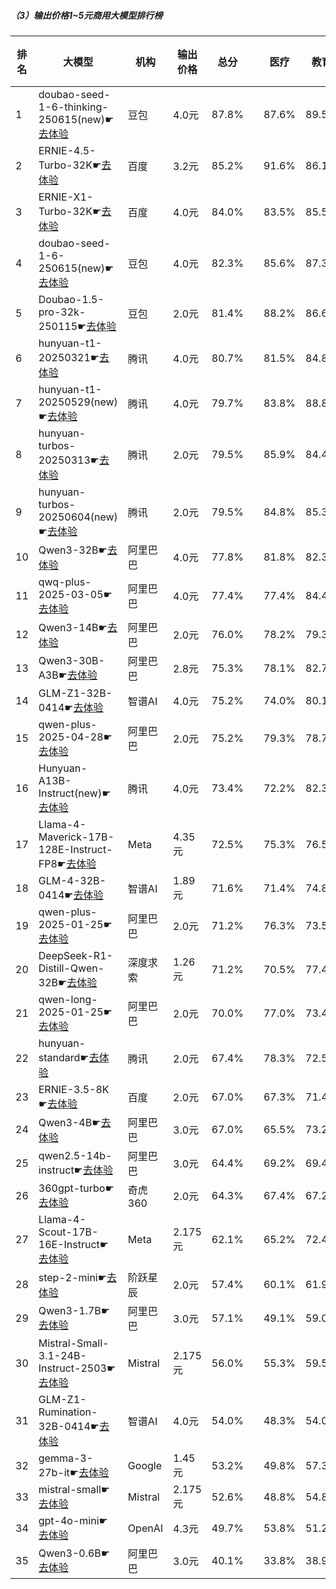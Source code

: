 ##### （3）输出价格1~5元商用大模型排行榜
|排名|大模型|机构|输出价格|总分| |医疗|教育|金融|法律|行政公务|心理健康|推理与数学计算|语言与指令遵从|
|---|-----|---|-------|---|-|----|---|---|---|------|-------|-----------|------------|
|1|doubao-seed-1-6-thinking-250615(new)☛[去体验](https://nonelinear.com/static/modelcompare.html?type=proprietary)|豆包|4.0元|87.8%| |        87.6%|89.5%|84.4%|85.0%|        90.0%|88.8%|        88.9%|88.2%|
|2|ERNIE-4.5-Turbo-32K☛[去体验](https://nonelinear.com/static/modelcompare.html?type=proprietary)|百度|3.2元|85.2%| |        91.6%|86.1%|85.8%|89.0%|        74.0%|91.2%|        76.7%|87.5%|
|3|ERNIE-X1-Turbo-32K☛[去体验](https://nonelinear.com/static/modelcompare.html?type=proprietary)|百度|4.0元|84.0%| |        83.5%|85.5%|82.5%|81.7%|        93.3%|78.8%|        79.1%|87.5%|
|4|doubao-seed-1-6-250615(new)☛[去体验](https://nonelinear.com/static/modelcompare.html?type=proprietary)|豆包|4.0元|82.3%| |        85.6%|87.3%|82.0%|78.9%|        86.7%|83.8%|        70.1%|84.3%|
|5|Doubao-1.5-pro-32k-250115☛[去体验](https://nonelinear.com/static/modelcompare.html?type=proprietary)|豆包|2.0元|81.4%| |        88.2%|86.6%|83.3%|75.3%|        76.0%|88.8%|        66.7%|86.2%|
|6|hunyuan-t1-20250321☛[去体验](https://nonelinear.com/static/modelcompare.html?type=proprietary)|腾讯|4.0元|80.7%| |        81.5%|84.8%|80.7%|75.7%|        80.0%|82.5%|        75.3%|85.2%|
|7|hunyuan-t1-20250529(new)☛[去体验](https://nonelinear.com/static/modelcompare.html?type=proprietary)|腾讯|4.0元|79.7%| |        83.8%|88.8%|77.6%|70.0%|        70.0%|72.5%|        81.7%|93.3%|
|8|hunyuan-turbos-20250313☛[去体验](https://nonelinear.com/static/modelcompare.html?type=proprietary)|腾讯|2.0元|79.5%| |        85.9%|84.4%|79.0%|74.3%|        72.0%|88.8%|        66.2%|85.3%|
|9|hunyuan-turbos-20250604(new)☛[去体验](https://nonelinear.com/static/modelcompare.html?type=proprietary)|腾讯|2.0元|79.5%| |        84.8%|85.3%|79.3%|73.3%|        70.0%|80.0%|        75.5%|87.7%|
|10|Qwen3-32B☛[去体验](https://nonelinear.com/static/modelcompare.html?type=open-source)|阿里巴巴|4.0元|77.8%| |        81.8%|82.3%|79.7%|65.6%|        73.3%|81.2%|        79.3%|78.9%|
|11|qwq-plus-2025-03-05☛[去体验](https://nonelinear.com/static/modelcompare.html?type=proprietary)|阿里巴巴|4.0元|77.4%| |        77.4%|84.4%|78.2%|66.0%|        80.0%|75.0%|        79.3%|78.8%|
|12|Qwen3-14B☛[去体验](https://nonelinear.com/static/modelcompare.html?type=open-source)|阿里巴巴|2.0元|76.0%| |        78.2%|79.3%|80.2%|63.9%|        73.3%|73.8%|        79.6%|80.0%|
|13|Qwen3-30B-A3B☛[去体验](https://nonelinear.com/static/modelcompare.html?type=open-source)|阿里巴巴|2.8元|75.3%| |        78.1%|82.7%|78.4%|52.8%|        66.7%|80.0%|        81.2%|82.6%|
|14|GLM-Z1-32B-0414☛[去体验](https://nonelinear.com/static/modelcompare.html?type=open-source)|智谱AI|4.0元|75.2%| |        74.0%|80.1%|74.0%|63.3%|        80.0%|75.0%|        76.7%|78.2%|
|15|qwen-plus-2025-04-28☛[去体验](https://nonelinear.com/static/modelcompare.html?type=proprietary)|阿里巴巴|2.0元|75.2%| |        79.3%|78.7%|78.3%|65.0%|        83.3%|70.0%|        66.3%|80.3%|
|16|Hunyuan-A13B-Instruct(new)☛[去体验](https://nonelinear.com/static/modelcompare.html?type=open-source)|腾讯|4.0元|73.4%| |        72.2%|82.3%|69.4%|60.7%|        84.0%|66.2%|        73.1%|79.6%|
|17|Llama-4-Maverick-17B-128E-Instruct-FP8☛[去体验](https://nonelinear.com/static/modelcompare.html?type=open-source)|Meta|4.35元|72.5%| |        75.3%|76.5%|72.1%|59.0%|        70.0%|81.2%|        66.8%|78.7%|
|18|GLM-4-32B-0414☛[去体验](https://nonelinear.com/static/modelcompare.html?type=open-source)|智谱AI|1.89元|71.6%| |        71.4%|74.8%|72.7%|60.0%|        78.0%|71.7%|        64.8%|79.8%|
|19|qwen-plus-2025-01-25☛[去体验](https://nonelinear.com/static/modelcompare.html?type=proprietary)|阿里巴巴|2.0元|71.2%| |        76.3%|73.5%|77.4%|64.3%|        62.0%|78.8%|        59.4%|78.3%|
|20|DeepSeek-R1-Distill-Qwen-32B☛[去体验](https://nonelinear.com/static/modelcompare.html?type=open-source)|深度求索|1.26元|71.2%| |        70.5%|77.4%|72.8%|57.0%|        74.0%|75.0%|        68.6%|74.1%|
|21|qwen-long-2025-01-25☛[去体验](https://nonelinear.com/static/modelcompare.html?type=proprietary)|阿里巴巴|2.0元|70.0%| |        77.0%|73.4%|76.9%|60.7%|        62.0%|76.2%|        56.9%|76.9%|
|22|hunyuan-standard☛[去体验](https://nonelinear.com/static/modelcompare.html?type=proprietary)|腾讯|2.0元|67.4%| |        78.3%|72.5%|71.2%|42.7%|        68.0%|75.0%|        53.7%|77.7%|
|23|ERNIE-3.5-8K☛[去体验](https://nonelinear.com/static/modelcompare.html?type=proprietary)|百度|2.0元|67.0%| |        67.3%|71.4%|67.7%|62.3%|        70.0%|58.8%|        56.6%|81.8%|
|24|Qwen3-4B☛[去体验](https://nonelinear.com/static/modelcompare.html?type=open-source)|阿里巴巴|3.0元|67.0%| |        65.5%|73.2%|70.6%|43.3%|        60.0%|71.2%|        74.0%|77.9%|
|25|qwen2.5-14b-instruct☛[去体验](https://nonelinear.com/static/modelcompare.html?type=open-source)|阿里巴巴|3.0元|64.4%| |        69.2%|69.4%|67.7%|56.3%|        60.0%|62.5%|        54.8%|75.5%|
|26|360gpt-turbo☛[去体验](https://nonelinear.com/static/modelcompare.html?type=proprietary)|奇虎360|2.0元|64.3%| |        67.4%|67.2%|69.3%|48.3%|        68.0%|58.8%|        60.2%|75.0%|
|27|Llama-4-Scout-17B-16E-Instruct☛[去体验](https://nonelinear.com/static/modelcompare.html?type=open-source)|Meta|2.175元|62.1%| |        65.2%|72.4%|61.9%|41.0%|        48.0%|76.2%|        58.9%|73.0%|
|28|step-2-mini☛[去体验](https://nonelinear.com/static/modelcompare.html?type=proprietary)|阶跃星辰|2.0元|57.4%| |        60.1%|61.9%|66.1%|54.0%|        48.0%|41.2%|        56.7%|71.5%|
|29|Qwen3-1.7B☛[去体验](https://nonelinear.com/static/modelcompare.html?type=open-source)|阿里巴巴|3.0元|57.1%| |        49.1%|59.0%|59.1%|32.2%|        50.0%|65.0%|        68.5%|74.2%|
|30|Mistral-Small-3.1-24B-Instruct-2503☛[去体验](https://nonelinear.com/static/modelcompare.html?type=open-source)|Mistral|2.175元|56.0%| |        55.3%|59.5%|60.1%|40.0%|        52.0%|47.1%|        59.9%|74.3%|
|31|GLM-Z1-Rumination-32B-0414☛[去体验](https://nonelinear.com/static/modelcompare.html?type=open-source)|智谱AI|4.0元|54.0%| |        48.3%|54.0%|51.8%|37.8%|        56.7%|50.0%|        67.1%|66.5%|
|32|gemma-3-27b-it☛[去体验](https://nonelinear.com/static/modelcompare.html?type=open-source)|Google|1.45元|53.2%| |        49.8%|57.3%|56.4%|29.3%|        50.0%|55.4%|        61.7%|66.0%|
|33|mistral-small☛[去体验](https://nonelinear.com/static/modelcompare.html?type=proprietary)|Mistral|2.175元|52.6%| |        48.8%|54.8%|58.6%|33.0%|        52.0%|48.8%|        56.4%|68.8%|
|34|gpt-4o-mini☛[去体验](https://nonelinear.com/static/modelcompare.html?type=proprietary)|OpenAI|4.3元|49.7%| |        53.8%|51.2%|56.8%|26.0%|        32.0%|53.8%|        55.1%|69.0%|
|35|Qwen3-0.6B☛[去体验](https://nonelinear.com/static/modelcompare.html?type=open-source)|阿里巴巴|3.0元|40.1%| |        33.8%|38.9%|40.5%|13.3%|        46.7%|25.0%|        54.4%|68.3%|
    
